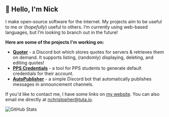 ## 👋 Hello, I'm Nick

I make open-source software for the internet. My projects aim to be useful to me or (_hopefully_) useful to others. I’m currently using web-based languages, but I’m looking to branch out in the future!

**Here are some of the projects I'm working on:**

-   [**Quoter**](https://github.com/nickhasoccured/quoter) - a Discord bot which stores quotes for servers & retrieves them on demand. It supports listing, (randomly) displaying, deleting, and editing quotes!
-   [**PPS Credentials**](https://github.com/nickhasoccured/pps-credentials) - a tool for PPS students to generate default credentials for their account.
-   [**AutoPublisher**](https://github.com/nickhasoccured/autopublisher) - a simple Discord bot that automatically publishes messages in announcement channels.

If you'd like to contact me, I have some links on [my website](https://nchristopher.me). You can also email me directly at [nchristopher@tuta.io](mailto:nchristopher@tuta.io).

![GitHub Stats](https://github-readme-stats.vercel.app/api?username=nchristopher&show_icons=true&theme=dark&count_private=true)
